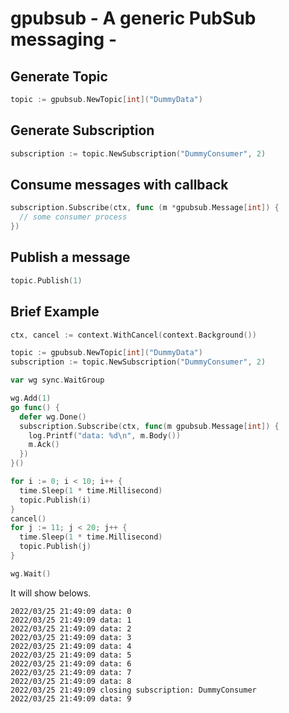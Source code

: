 # gpubsub - A generic PubSub messaging -

## Generate Topic

```go
topic := gpubsub.NewTopic[int]("DummyData")
```

## Generate Subscription

```go
subscription := topic.NewSubscription("DummyConsumer", 2)
```

## Consume messages with callback

```go
subscription.Subscribe(ctx, func (m *gpubsub.Message[int]) {
  // some consumer process
})
```

## Publish a message
```go
topic.Publish(1)
```

## Brief Example

```go
ctx, cancel := context.WithCancel(context.Background())

topic := gpubsub.NewTopic[int]("DummyData")
subscription := topic.NewSubscription("DummyConsumer", 2)

var wg sync.WaitGroup

wg.Add(1)
go func() {
  defer wg.Done()
  subscription.Subscribe(ctx, func(m gpubsub.Message[int]) {
    log.Printf("data: %d\n", m.Body())
	m.Ack()
  })
}()

for i := 0; i < 10; i++ {
  time.Sleep(1 * time.Millisecond)
  topic.Publish(i)
}
cancel()
for j := 11; j < 20; j++ {
  time.Sleep(1 * time.Millisecond)
  topic.Publish(j)
}

wg.Wait()
```

It will show belows.

```
2022/03/25 21:49:09 data: 0
2022/03/25 21:49:09 data: 1
2022/03/25 21:49:09 data: 2
2022/03/25 21:49:09 data: 3
2022/03/25 21:49:09 data: 4
2022/03/25 21:49:09 data: 5
2022/03/25 21:49:09 data: 6
2022/03/25 21:49:09 data: 7
2022/03/25 21:49:09 data: 8
2022/03/25 21:49:09 closing subscription: DummyConsumer
2022/03/25 21:49:09 data: 9

```
